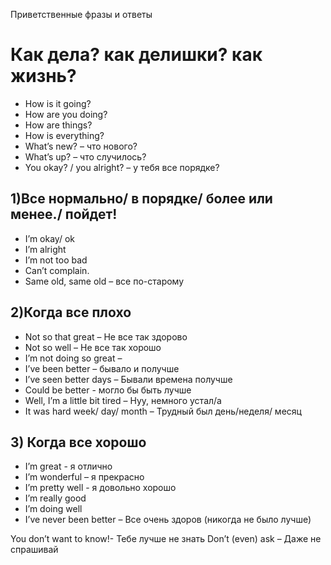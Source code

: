 Приветственные фразы и ответы

# Как дела? как делишки? как жизнь?

- How is it going?
- How are you doing?
- How are things?
- How is everything?
- What’s new? – что нового? 
- What’s up? – что случилось?
- You okay? / you alright? – у тебя все порядке?


## 1)Все нормально/ в порядке/ более или менее./ пойдет!

- I’m okay/ ok
- I’m alright
- I’m not too bad
- Can’t complain.
- Same old, same old – все по-старому

## 2)Когда все плохо

- Not so that great – Не все так здорово
- Not so well – Не все так хорошо
- I’m not doing so great – 
- I’ve been better – бывало и получше
- I’ve seen better days – Бывали времена получше
- Could be better -  могло бы быть лучше
- Well, I’m a little bit tired – Нуу, немного устал/а
- It was hard week/ day/ month – Трудный был день/неделя/ месяц


## 3) Когда все хорошо
- I’m great -  я отлично 
- I’m wonderful – я прекрасно 
- I’m pretty well  - я довольно хорошо 
- I’m really good
- I’m doing well
- I’ve never been better – Все очень здоров (никогда не было лучше) 

You don’t want to know!- Тебе лучше не знать 
Don’t (even) ask – Даже не спрашивай 
